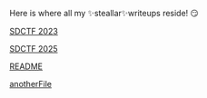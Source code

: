 Here is where all my ✨steallar✨writeups reside! 😏

[SDCTF 2023](SDCTF2023.html)

[SDCTF 2025](SDCTF2025.html)

[README](README.html)

[anotherFile](anotherFile.html)